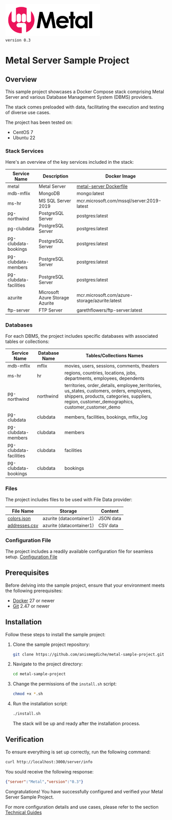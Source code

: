 <img src="metal-logo.png" style="height: 100px;"/><br><span style="font-size: 1em"> `version 0.3`</span>

# Metal Server Sample Project

## Overview

This sample project showcases a Docker Compose stack comprising Metal Server and various Database Management System (DBMS) providers.

The stack comes preloaded with data, facilitating the execution and testing of diverse use cases.

The project has been tested on:

- CentOS 7
- Ubuntu 22

### Stack Services

Here's an overview of the key services included in the stack:

| Service Name           | Description                     | Docker Image                                                                                                               |
| ---------------------- | ------------------------------- | -------------------------------------------------------------------------------------------------------------------------- |
| metal                  | Metal Server                    | [metal-server Dockerfile](https://github.com/anismegdiche/metal-sample-project/blob/master/sample/metal-server/dockerfile) |
| mdb-mflix              | MongoDB                         | mongo:latest                                                                                                               |
| ms-hr                  | MS SQL Server 2019              | mcr.microsoft.com/mssql/server:2019-latest                                                                                 |
| pg-northwind           | PostgreSQL Server               | postgres:latest                                                                                                            |
| pg-clubdata            | PostgreSQL Server               | postgres:latest                                                                                                            |
| pg-clubdata-bookings   | PostgreSQL Server               | postgres:latest                                                                                                            |
| pg-clubdata-members    | PostgreSQL Server               | postgres:latest                                                                                                            |
| pg-clubdata-facilities | PostgreSQL Server               | postgres:latest                                                                                                            |
| azurite                | Microsoft Azure Storage Azurite | mcr.microsoft.com/azure-storage/azurite:latest                                                                             |
| ftp-server             | FTP Server                      | garethflowers/ftp-server:latest                                                                                            |

### Databases

For each DBMS, the project includes specific databases with associated tables or collections:

| Service Name           | Database Name | Tables/Collections Names                                                                                                                                                                    |
| ---------------------- | ------------- | ------------------------------------------------------------------------------------------------------------------------------------------------------------------------------------------- |
| mdb-mflix              | mflix         | movies, users, sessions, comments, theaters                                                                                                                                                 |
| ms-hr                  | hr            | regions, countries, locations, jobs, departments, employees, dependents                                                                                                                     |
| pg-northwind           | northwind     | territories, order_details, employee_territories, us_states, customers, orders, employees, shippers, products, categories, suppliers, region, customer_demographics, customer_customer_demo |
| pg-clubdata            | clubdata      | members, facilities, bookings, mflix_log                                                                                                                                                    |
| pg-clubdata-members    | clubdata      | members                                                                                                                                                                                     |
| pg-clubdata-facilities | clubdata      | facilities                                                                                                                                                                                  |
| pg-clubdata-bookings   | clubdata      | bookings                                                                                                                                                                                    |

### Files

The project includes files to be used with File Data provider:

| File Name                                                                                                                  | Storage                  | Content   |
| -------------------------------------------------------------------------------------------------------------------------- | ------------------------ | --------- |
| [colors.json](https://github.com/anismegdiche/metal-sample-project/blob/0.2/sample/azurite/datacontainer1/colors.json)     | azurite (datacontainer1) | JSON data |
| [addresses.csv](https://github.com/anismegdiche/metal-sample-project/blob/0.2/sample/azurite/datacontainer1/addresses.csv) | azurite (datacontainer1) | CSV data  |

### Configuration File

The project includes a readily available configuration file for seamless setup.
[Configuration File](https://github.com/anismegdiche/metal-server/blob/main/config/config-sample-docker.yml)

## Prerequisites

Before delving into the sample project, ensure that your environment meets the following prerequisites:

- [Docker](https://www.docker.com/) 27 or newer
- [Git](https://git-scm.com/) 2.47 or newer

## Installation

Follow these steps to install the sample project:

1. Clone the sample project repository:

   ```bash
   git clone https://github.com/anismegdiche/metal-sample-project.git
   ```

2. Navigate to the project directory:

   ```bash
   cd metal-sample-project
   ```

3. Change the permissions of the `install.sh` script:

   ```bash
   chmod +x *.sh
   ```

4. Run the installation script:

   ```bash
   ./install.sh
   ```

   The stack will be up and ready after the installation process.

## Verification

To ensure everything is set up correctly, run the following command:

```bash
curl http://localhost:3000/server/info
```

You sould receive the following response:

```json
{"server":"Metal","version":"0.3"}
```
Congratulations! You have successfully configured and verified your Metal Server Sample Project.

For more configuration details and use cases, please refer to the section [Technical Guides](https://metal-docs-sh3b0.kinsta.page/guides/technical-guides.html)
